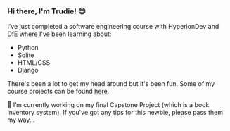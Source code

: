 ### Hi there, I'm Trudie! :blush:
I’ve just completed a software engineering course with HyperionDev and DfE where I've been learning about:
- Python
- Sqlite
- HTML/CSS
- Django

There's been a lot to get my head around but it's been fun. Some of my course projects can be found [here](https://github.com/trudiekennedy/finalCapstone). 

🔭 I’m currently working on my final Capstone Project (which is a book inventory system). If you've got any tips for this newbie, please pass them my way... 


<!--
**trudiekennedy/trudiekennedy** is a ✨ _special_ ✨ repository because its `README.md` (this file) appears on your GitHub profile.

Here are some ideas to get you started:

- 🔭 I’m currently working on ...
- 🌱 I’m currently learning ...
- 👯 I’m looking to collaborate on ...
- 🤔 I’m looking for help with ...
- 💬 Ask me about ...
- 📫 How to reach me: ...
- 😄 Pronouns: ...
- ⚡ Fun fact: ...
-->
